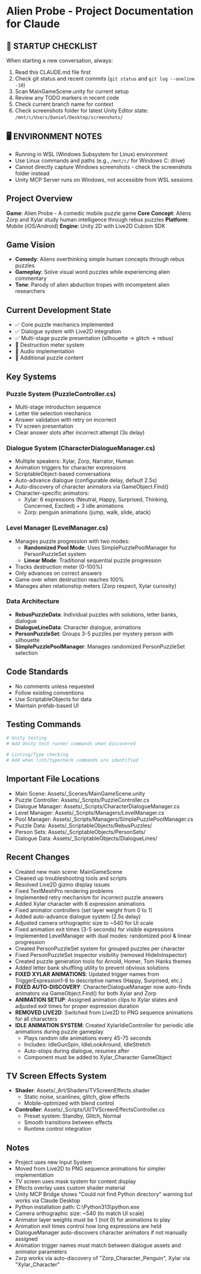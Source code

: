 # Alien Probe - Project Documentation for Claude

## 🚀 STARTUP CHECKLIST
When starting a new conversation, always:
1. Read this CLAUDE.md file first
2. Check git status and recent commits (`git status` and `git log --oneline -10`)
3. Scan MainGameScene.unity for current setup
4. Review any TODO markers in recent code
5. Check current branch name for context
6. Check screenshots folder for latest Unity Editor state: `/mnt/c/Users/Daniel/Desktop/screenshots/`

## 🖥️ ENVIRONMENT NOTES
- Running in WSL (Windows Subsystem for Linux) environment
- Use Linux commands and paths (e.g., `/mnt/c/` for Windows C: drive)
- Cannot directly capture Windows screenshots - check the screenshots folder instead
- Unity MCP Server runs on Windows, not accessible from WSL sessions

## Project Overview
**Game**: Alien Probe - A comedic mobile puzzle game
**Core Concept**: Aliens Zorp and Xylar study human intelligence through rebus puzzles
**Platform**: Mobile (iOS/Android)
**Engine**: Unity 2D with Live2D Cubism SDK

## Game Vision
- **Comedy**: Aliens overthinking simple human concepts through rebus puzzles
- **Gameplay**: Solve visual word puzzles while experiencing alien commentary
- **Tone**: Parody of alien abduction tropes with incompetent alien researchers

## Current Development State
- ✅ Core puzzle mechanics implemented
- ✅ Dialogue system with Live2D integration
- ✅ Multi-stage puzzle presentation (silhouette → glitch → rebus)
- 🚧 Destruction meter system
- 🚧 Audio implementation
- 🚧 Additional puzzle content

## Key Systems

### Puzzle System (PuzzleController.cs)
- Multi-stage introduction sequence
- Letter tile selection mechanics
- Answer validation with retry on incorrect
- TV screen presentation
- Clear answer slots after incorrect attempt (3s delay)

### Dialogue System (CharacterDialogueManager.cs)
- Multiple speakers: Xylar, Zorp, Narrator, Human
- Animation triggers for character expressions
- ScriptableObject-based conversations
- Auto-advance dialogue (configurable delay, default 2.5s)
- Auto-discovery of character animators via GameObject.Find()
- Character-specific animators:
  - Xylar: 6 expressions (Neutral, Happy, Surprised, Thinking, Concerned, Excited) + 3 idle animations
  - Zorp: penguin animations (jump, walk, slide, atack)

### Level Manager (LevelManager.cs)
- Manages puzzle progression with two modes:
  - **Randomized Pool Mode**: Uses SimplePuzzlePoolManager for PersonPuzzleSet system
  - **Linear Mode**: Traditional sequential puzzle progression
- Tracks destruction meter (0-100%)
- Only advances on correct answers
- Game over when destruction reaches 100%
- Manages alien relationship meters (Zorp respect, Xylar curiosity)

### Data Architecture
- **RebusPuzzleData**: Individual puzzles with solutions, letter banks, dialogue
- **DialogueLineData**: Character dialogue, animations
- **PersonPuzzleSet**: Groups 3-5 puzzles per mystery person with silhouette
- **SimplePuzzlePoolManager**: Manages randomized PersonPuzzleSet selection

## Code Standards
- No comments unless requested
- Follow existing conventions
- Use ScriptableObjects for data
- Maintain prefab-based UI

## Testing Commands
```bash
# Unity testing
# Add Unity test runner commands when discovered

# Linting/Type checking  
# Add when lint/typecheck commands are identified
```

## Important File Locations
- Main Scene: Assets/_Scenes/MainGameScene.unity
- Puzzle Controller: Assets/_Scripts/PuzzleController.cs
- Dialogue Manager: Assets/_Scripts/CharacterDialogueManager.cs
- Level Manager: Assets/_Scripts/Managers/LevelManager.cs
- Pool Manager: Assets/_Scripts/Managers/SimplePuzzlePoolManager.cs
- Puzzle Data: Assets/_ScriptableObjects/RebusPuzzles/
- Person Sets: Assets/_ScriptableObjects/PersonSets/
- Dialogue Data: Assets/_ScriptableObjects/DialogueLines/

## Recent Changes
- Created new main scene: MainGameScene
- Cleaned up troubleshooting tools and scripts
- Resolved Live2D gizmo display issues
- Fixed TextMeshPro rendering problems
- Implemented retry mechanism for incorrect puzzle answers
- Added Xylar character with 6 expression animations
- Fixed animator controllers (set layer weight from 0 to 1)
- Added auto-advance dialogue system (2.5s delay)
- Adjusted camera orthographic size to ~540 for UI scale
- Fixed animation exit times (3-5 seconds) for visible expressions
- Implemented LevelManager with dual modes: randomized pool & linear progression
- Created PersonPuzzleSet system for grouped puzzles per character
- Fixed PersonPuzzleSet inspector visibility (removed HideInInspector)
- Created puzzle generation tools for Arnold, Homer, Tom Hanks themes
- Added letter bank shuffling utility to prevent obvious solutions
- **FIXED XYLAR ANIMATIONS**: Updated trigger names from TriggerExpression1-6 to descriptive names (Happy, Surprised, etc.)
- **FIXED AUTO-DISCOVERY**: CharacterDialogueManager now auto-finds animators via GameObject.Find() for both Xylar and Zorp
- **ANIMATION SETUP**: Assigned animation clips to Xylar states and adjusted exit times for proper expression duration
- **REMOVED LIVE2D**: Switched from Live2D to PNG sequence animations for all characters
- **IDLE ANIMATION SYSTEM**: Created XylarIdleController for periodic idle animations during puzzle gameplay
  - Plays random idle animations every 45-75 seconds
  - Includes: IdleGunSpin, IdleLookAround, IdleStretch
  - Auto-stops during dialogue, resumes after
  - Component must be added to Xylar_Character GameObject

## TV Screen Effects System
- **Shader**: Assets/_Art/Shaders/TVScreenEffects.shader
  - Static noise, scanlines, glitch, glow effects
  - Mobile-optimized with blend control
- **Controller**: Assets/_Scripts/UI/TVScreenEffectsController.cs
  - Preset system: Standby, Glitch, Normal
  - Smooth transitions between effects
  - Runtime control integration

## Notes
- Project uses new Input System
- Moved from Live2D to PNG sequence animations for simpler implementation
- TV screen uses mask system for content display
- Effects overlay uses custom shader material
- Unity MCP Bridge shows "Could not find Python directory" warning but works via Claude Desktop
- Python installation path: C:\Python313\python.exe
- Camera orthographic size: ~540 (to match UI scale)
- Animator layer weights must be 1 (not 0) for animations to play
- Animation exit times control how long expressions are held
- DialogueManager auto-discovers character animators if not manually assigned
- Animation trigger names must match between dialogue assets and animator parameters
- Zorp works via auto-discovery of "Zorp_Character_Penguin", Xylar via "Xylar_Character"